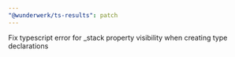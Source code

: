 ```yaml
---
"@wunderwerk/ts-results": patch
---
```


Fix typescript error for \_stack property visibility when creating type declarations
